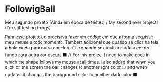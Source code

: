# FollowigBall
Meu segundo projeto (Ainda em época de testes) / My second ever project! (I'm still testing things)

Para esse projeto eu precisava fazer um código em que a forma seguisse meu mouse a todo momento. Também adicionei que quando se clica na tela a bola muda para outra cor clara ⚪ e quando se atualiza muda a cor do fundo para outra cor escura ⬛
//
For this project I need to make code in which the shape follows my mouse at all times. I also added that when you click on the screen the ball changes to another light color ⚪ and when updated it changes the background color to another dark color ⬛
